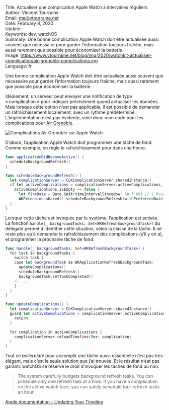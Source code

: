 Title:     Actualiser une complication Apple Watch à intervalles réguliers  
Author:    Vincent Tourraine  
Email:     me@vtourraine.net  
Date:      February 8, 2020  
Update:    
Keywords:  dev, watchOS  
Summary:   Une bonne complication Apple Watch doit être actualisée aussi souvent que nécessaire pour garder l’information toujours fraîche, mais aussi rarement que possible pour économiser la batterie.  
Image:     https://www.vtourraine.net/blog/img/2020/watchkit-actualiser-complication/air-grenoble-complications.jpg  
Language:  fr  


Une bonne complication Apple Watch doit être actualisée aussi souvent que nécessaire pour garder l’information toujours fraîche, mais aussi rarement que possible pour économiser la batterie.

Idéalement, un serveur peut envoyer une notification de type « complication » pour indiquer précisément quand actualiser les données. Mais lorsque cette option n’est pas applicable, il est possible de demander un rafraîchissement localement, avec un rythme prédéterminé. L’implémentation n’est pas évidente, voici donc mon code pour les complications pour [Air Grenoble](https://itunes.apple.com/app/air-grenoble/id1183533416?mt=8).

![Complications Air Grenoble sur Apple Watch](/blog/img/2020/watchkit-actualiser-complication/air-grenoble-complications.jpg)

D’abord, l’application Apple Watch doit programmer une tâche de fond. Comme exemple, on règle le rafraîchissement pour dans une heure.

``` swift
func applicationDidBecomeActive() {
  scheduleBackgroundRefresh()
}

func scheduleBackgroundRefresh() {
  let complicationServer = CLKComplicationServer.sharedInstance()
  if let activeComplications = complicationServer.activeComplications,
    activeComplications.isEmpty == false {
      let fireDate = Date.init(timeIntervalSinceNow: 60 * 60) // 1 hour
      WKExtension.shared().scheduleBackgroundRefresh(withPreferredDate: fireDate, userInfo: nil) { (error) in }
  }
}
```

Lorsque cette tâche est invoquée par le système, l’application est activée. La fonction `handle(_ backgroundTasks: Set<WKRefreshBackgroundTask>)` du delegate permet d’identifier cette situation, selon la classe de la tâche. Il ne reste plus qu’à demander le rafraîchissement des complications (s’il y en a), et programmer la prochaine tâche de fond. 

``` swift
func handle(_ backgroundTasks: Set<WKRefreshBackgroundTask>) {
  for task in backgroundTasks {
    switch task {
    case let backgroundTask as WKApplicationRefreshBackgroundTask:
      updateComplications()
      scheduleBackgroundRefresh()
      backgroundTask.setTaskCompleted()
    // ...
    }
  }
}

func updateComplications() {
  let complicationServer = CLKComplicationServer.sharedInstance()
  guard let activeComplications = complicationServer.activeComplications else {
    return
  }

  for complication in activeComplications {
    complicationServer.reloadTimeline(for: complication)
  }
}
```

Tout ce _boilerplate_ pour accomplir une tâche aussi essentielle n’est pas très élégant, mais c’est la seule solution que j’ai trouvée. Et le résultat n’est pas garanti. watchOS se réserve le droit d’invoquer les tâches de fond ou non.

> The system carefully budgets background refresh tasks. You can schedule only one refresh task at a time. If you have a complication on the active watch face, you can safely schedule four refresh tasks an hour.

[Apple documentation – Updating Your Timeline](https://developer.apple.com/documentation/clockkit/adding_a_complication_to_your_watchos_app/providing_data_for_your_complication/updating_your_timeline)
